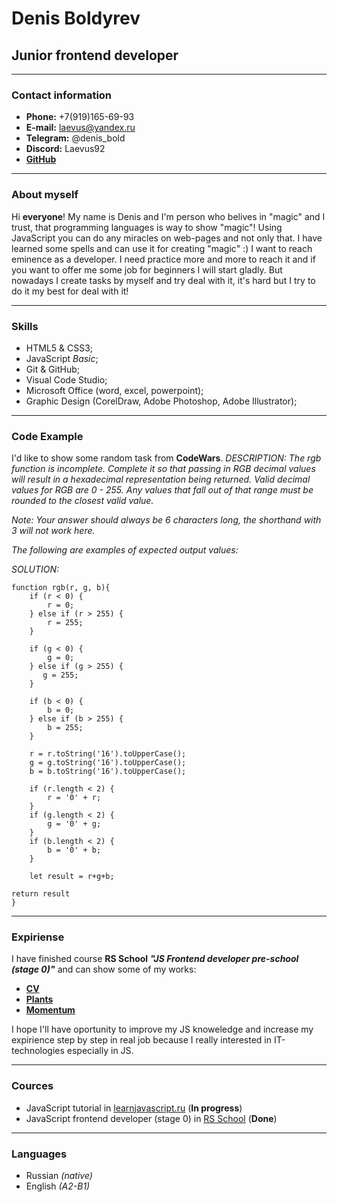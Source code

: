 # **Denis Boldyrev**

## Junior frontend developer
********
### **Contact information**

* **Phone:** +7(919)165-69-93
* **E-mail:** laevus@yandex.ru
* **Telegram:** @denis_bold
* **Discord:** Laevus92
* **[GitHub](https://github.com/Laevus92)**
********
### **About myself**
Hi **everyone**! My name is Denis and I'm person who belives in "magic" and I trust, that programming languages is way to show "magic"! Using JavaScript you can do any miracles on web-pages and not only that.
I have learned some spells and can use it for creating "magic" :)
I want to reach eminence as a developer. I need practice more and more to reach it and if you want to offer me some job for beginners I will start gladly.
But nowadays  I create tasks by myself and try deal with it, it's hard but I try to do it my best for deal with it!
********
### **Skills**
* HTML5 & CSS3;
* JavaScript *Basic*;
* Git & GitHub;
* Visual Code Studio;
* Microsoft Office (word, excel, powerpoint);
* Graphic Design (CorelDraw, Adobe Photoshop, Adobe Illustrator);
********
### **Code Example**
I'd like to show some random task from **CodeWars**.
*DESCRIPTION:*
*The rgb function is incomplete. Complete it so that passing in RGB decimal values will result in a hexadecimal representation being returned. Valid decimal values for RGB are 0 - 255. Any values that fall out of that range must be rounded to the closest valid value.*

*Note: Your answer should always be 6 characters long, the shorthand with 3 will not work here.*

*The following are examples of expected output values:*

*SOLUTION:*
```
function rgb(r, g, b){
    if (r < 0) {
        r = 0;
    } else if (r > 255) {
        r = 255;
    }
    
    if (g < 0) {
        g = 0;
    } else if (g > 255) {
       g = 255;
    }
    
    if (b < 0) {
        b = 0;
    } else if (b > 255) {
        b = 255;
    }
    
    r = r.toString('16').toUpperCase();
    g = g.toString('16').toUpperCase();
    b = b.toString('16').toUpperCase();
    
    if (r.length < 2) {
        r = '0' + r;
    }
    if (g.length < 2) {
        g = '0' + g;
    }
    if (b.length < 2) {
        b = '0' + b;
    }
    
    let result = r+g+b;
 
return result
}
```
*********

### **Expiriense**
I have finished course **RS School** ***"JS Frontend developer pre-school (stage 0)"*** and can show some of my works:
* **[CV](https://laevus92.github.io/rsschool-cv-stage-0-/)**
* **[Plants](https://laevus92.github.io/rsschool-cv-stage-0-/plants/)**
* **[Momentum](https://laevus92-momentum.netlify.app/)**

I hope I'll have oportunity to improve my JS knoweledge and increase my expirience step by step in real job because I really interested in IT-technologies especially in JS.
*********

### **Cources**
* JavaScript tutorial in [learnjavascript.ru](https://learnjavascript.ru) (**In progress**)
* JavaScript frontend developer (stage 0) in [RS School](https://rs.school/) (**Done**)
*********

### **Languages**
 * Russian *(native)*
 * English *(A2-B1)*
